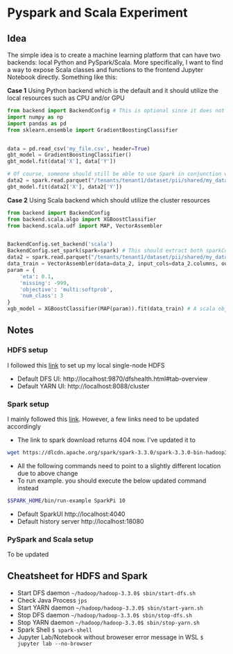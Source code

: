 # Pyspark and Scala Experiment

## Idea
The simple idea is to create a machine learning platform that can have two backends: local Python and PySpark/Scala. More specifically, I want to find a way to expose Scala classes and functions to the frontend Jupyter Notebook directly. Something like this:

**Case 1** Using Python backend which is the default and it should utilize the local resources such as CPU and/or GPU
```python
from backend import BackendConfig # This is optional since it does not do anything
import numpy as np
import pandas as pd
from sklearn.ensemble import GradientBoostingClassifier


data = pd.read_csv('my_file.csv', header=True)
gbt_model = GradientBoostingClassifier()
gbt_model.fit(data['X'], data['Y'])

# Of course, someone should still be able to use Spark in conjunction with Python
data2 = spark.read.parquet("/tenants/tenant1/dataset/pii/shared/my_data.parquet").toPandas()
gbt_model.fit(data2['X'], data2['Y'])

``` 
**Case 2** Using Scala backend which should utilize the cluster resources
```python
from backend import BackendConfig
from backend.scala.algo import XGBoostClassifier
from backend.scala.udf import MAP, VectorAssembler


BackendConfig.set_backend('scala')
BackendConfig.set_spark(spark=spark) # This should extract both sparkContext and active JVM
data2 = spark.read.parquet("/tenants/tenant1/dataset/pii/shared/my_data.parquet")
data_train = VectorAssembler(data=data_2, input_cols=data_2.columns, output_cols='features')
param = {
    'eta': 0.1,
    'missing': -999,
    'objective': 'multi:softprob',
    'num_class': 3
}
xgb_model = XGBoostClassifier(MAP(param)).fit(data_train) # A scala object

``` 

## Notes
### HDFS setup
I followed this [link](https://kontext.tech/article/445/install-hadoop-330-on-windows-10-using-wsl) to set up my local single-node HDFS
* Default DFS UI: http://localhost:9870/dfshealth.html#tab-overview
* Default YARN UI: http://localhost:8088/cluster
### Spark setup
I mainly followed this [link](https://kontext.tech/article/560/apache-spark-301-installation-on-linux-guide). However, a few links need to be updated accordingly
* The link to spark download returns 404 now. I've updated it to
```bash
wget https://dlcdn.apache.org/spark/spark-3.3.0/spark-3.3.0-bin-hadoop3.tgz
```
* All the following commands need to point to a slightly different location due to above change
* To run example. you should execute the below updated command instead
```bash
$SPARK_HOME/bin/run-example SparkPi 10
```
* Default SparkUI http://localhost:4040
* Default history server http://localhost:18080
### PySpark and Scala setup
To be updated

## Cheatsheet for HDFS and Spark
* Start DFS daemon `~/hadoop/hadoop-3.3.0$ sbin/start-dfs.sh`
* Check Java Process `jps`
* Start YARN daemon `~/hadoop/hadoop-3.3.0$ sbin/start-yarn.sh`
* Stop DFS daemon `~/hadoop/hadoop-3.3.0$ sbin/stop-dfs.sh`
* Stop YARN daemon `~/hadoop/hadoop-3.3.0$ sbin/stop-yarn.sh`
* Spark Shell `$ spark-shell`
* Jupyter Lab/Notebook without broweser error message in WSL `$ jupyter lab --no-browser`
